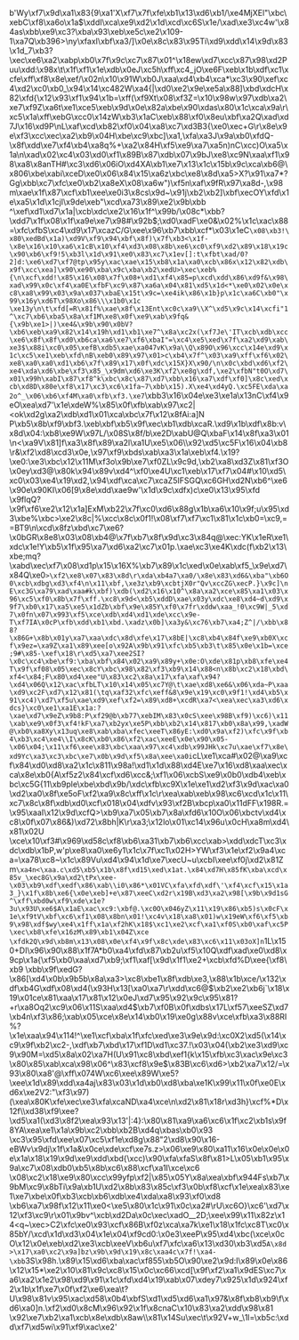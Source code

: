 b'Wy\xf7\x9d\xa1\x83{9\xa1\'X\xf7\x7f\xfe\xb1\x13\xd6\xb1/\xe4MjXEl"\xbc\xebC\xf8\xa6o\x1a$\xddI\xca\xe9\xd2\x1d\xcd\xc6S\x1e/\xad\xe3\xc4w\'\x84as\xbb\xe9\xc3?\xba\x93\xeb\xe5c\xe2\x109-1\xa7Q\xb396>\ny\xfaxI\xbf\xa3/]\x0e\x8c\x83\x95Ti\xd9\xdd\x14\x9d\x83\x1d_7\xb3?\xec\xe6\xa2\xabp\xb0\x7f\x9c\xc7\x87\x01^\x18ew\xd7\xcc\x87\x98\xd2Puu\xdd:\x98x\t\x1f\xf1\x1e\xdb\x0eJ\xc5h\xff\xc4_jO\xe6F\xeb\x1b\xdf\xc1\xcfe\xff\xf8\x8e\xef/\x02n\x10\x91W\xb0J\xaa\xd4\xb4\xca*\xc3\x90\xef\xc4\xd2\xc0\xb0_\x94\x14\xc482W\xa4{|\xd0\xe2\x9e\xe5a\x88]\xbd\xdcH\x82\xfd{\x12\x93\xf1\x94\x1b=\xff(\xf9Xt\x08\xf3Z=\x10\x98w\x97\xdb\xa2\xe7\xf9Z\xa6t\xe1\xce5\xeb\x9d\x0e\x82a\xbe\x90\xdas\x80\x1c\xca\x9a\r\xc5\x1a\xff\xebG\xcc0\x14zW\xb3\x1aC\xeb\x88\xf0\x8eu\xbf\xa2Q\xad\xd7J\x16\xd9P\nL\xaf\xcd\xb82\xf0\x04\xa8\xc7\xd3B3{\xe0\xec+G\r\x8e\x9e\xf3\xcc\xec\xa2\xb9\x04H\xbe\xc9\xbc]\xa1,\xfa\xa3J\x9a\xb0\xfdQ-\x8f\xdd\xe7\xf4\xb4\xa8q%+\xa2\x84H\xf5\xe9\xa7\xa5n)nC\xcc)O\xa5\x1a\n\xad\x02\xc4\x03\xd0\xf1\x89B\x87\xdb\x07\x9bJ\xe8\xc9N\xaa\xf1\x98\xa8\x8anTH#\xc3\xd6\x06iO\xd4XA\xb1\xe7\x13\x1c\x15b\x9c\xca\xb6@\x806\xbe\xabi\xceD\xe0\x06\x84\x15\xa6z\xbc\xe8\x8d\xa5>X?\x91\xa7*?Gg\xbb\xc7\xfc\xe0\xb2\xa8eX\x08\xa6w")\xf5n\xaf\x9fR\x97\xa8d-,\x98m\xae\x1f\x87\xcf\xb1\xee\xe0i3\x8cs\x9d~\x91j\xb2\xb2]\xbf\xecOY\xfd\x1e\xa5\x1d\x1cjI\x9de\xeb"\xcd\xa73\x89\xe2\x9b\xbb ^\xef\xd1\xd7\x1a|\xcb\xdc\xe2\x16\x1f^\x99b/\x08c*\xbb?\xdd7\x1f\x08\x1f\xa9e\xe7\x98#\x92b$;\xd0\xadF\xe0&\x02%\x1c\xac\x88=\xfc\xfbS\xc4\xd9\x17\xcazC/G\xee\x96\xb7\xbb\xcf*\x03\x1eC`\x08\xb3!\x80\xedBd\x1a)\xd9V\xf9\x94\xbf\x8f)\x7f\xb3<\x1f-\x8e\x16\x10\xa6\x1cB\x10\xf4\xd3\x08\x8b\xe6\xc0\xf9\xd2\x89\x18\x19c\x90\xb6\xf9!5\xb3l\x1d\x91\xe0\x83\xc7\x1ev[]:t\xfbt\xad/0?2]d:\xe6\xd7\xf7@tp\x95y\xac\xae\x15\xb8\x1a\xa0\xcb\x86x\x12\x82\xdb\x9f\xcc\xea]\x90\xe90\xba\x9c\xba\xb2\xedU>\xec\xeb%{\n\xcf\xdd!\x85\x16\x08\x7f\x08+\xd1\xf4\x85=p\xcd\xdd\x86\xd9f&\x98\xad\x99\x0c\xf4\xa0E\xfbF\xc9\x87\xa6a\x04\x81\xd5\x1d<*\xe0\x02\x0e\xc8\xa8\x99\x03\x9a\x037\xbaE\x15t\x9c=\xe4ik\x86\x1b}p\x1c\xa6C\xb0"\x99\x16y\xd6T\x98Xo\x86\\\x1b0\x1c \xe13y\n\t\xfd[=R\x81f%\xae\x8f\x13Ent\xc0c\xa9\\X^\xd5\x9c\x14\xcfi"1^\xc7\xb6\xba5\x8a\xf1M\xe8\x0f\xe9\xab\x9fq&{\x9b\xe1>|)\xe4&\x9b\x90\x0bV?\xb6\xeb\xa9\x82\x14\x19h\xd1\xb1\xe7^\x8a\xc2x(\xf7Je\'IT\xcb\xdb\xcc\xe6\x8f\x8f\xd0\xb6ca\xa6\xe7\xf6\xbaI"=\xc4\xe5\xed\x7f\xa2\xd9\xab\xe3$\x88i\xc0\x05\xefB\xdb5\xae\xa047vK\x9a\\Q\x89O\x96\xcc\x14e\xd9\x1c\xc5\xe1\xeb\xfd\nB\xeb0\x89\x97\x01>c\xb4\x7f^\x03\xa9\xff\xf6\x02\xe8\xa0\xa0\xd1\xb6\x7f\x89\x17\x0f\xdc\x15X}X\x90/\n\x0c\xbd\xd6\xf2\xe4\xda\xd6\xbe\xf3\x85_\x9dm\xd6\xe3K\xf2\xe8g\xdf,\xe2\xfbN"t0O\xd7\x01\x99h\xabI\x87\xf8^k\xbc\x8c\x87\xd7\xbb\x16\xa7\xdf\xf0]\x8c\xed\xcb\xd8D\x80e\xf8\x17\xc3\xc6\x1fa~7\xbb\x15).X\xe4\xd4yQ.\xc5FE\xda\xa2o^_\x06\xb6\xf4M\xa0\xfb\xf3.\xe7`\xbb3\x16\x04e\xe3\xe1a\x13nC\xf4\x9eO\xea\xd7\'\x1e\xdeW%\x85\x0f\xfb\xab\x97\xc2|<ok\xd2g\xa2\xdb\xd1\x01\xca\xbc\x7f\x12\x8fAi:a]N P\xb5\x8b\xf9\xbf3.\xeb\xbf\xb5\x9f\xec\xb1\xdb\xcaR.\xd9\x1b\xdf\x8b:v\x8d\x04:\xb8\xe9W\x97L/\x08S\x8f/b\xe2D\xabU@Q\xbaF\x14\x8f\xa3\x01\n<\xa9V\x81]f\xa3\x8f\x89\xa2l\xa1U\xe5\x06\\\x92\xd5\xc5F\x16\x04\xb8\r&\xf2\xd8\xcd3\x0e,\x97\xf9\xbds\xab\xa3\x1a\xeb\xf4.\x19?\xe0:\xe3\xbc\x12\x11M\xf3o\x9b\xe7\xf0ZL\x9c9d,\xb2\xa8\xd3Z\x81\xf3O\x0ey\xd3@\x80k\x94\x89v\xd4^\xf0\xe4U\xc1\xeb\x17\xf7\x04#\x10\xd5\xc0\x03\xe4\x19\xd2,\x94\xdf\xca\xc7\xcaZ5IFSGQ\xc6GH\xd2N\xb6^\xe6\x90e\x90KI\x06[9\x8e\xdd\xae9w\'\x1d\x9c\xdfx)c\xe0\x13\x95\xfd \x9flqQ?\x9f\xf6\xe2\x12\x1a]ExM\xb22\x7f\xc0\xd6\x88g\x1b\xa6\x10\x9f;u\x95\xd3\xbe%\xbc>\xe2\x8c|%\xcc\x8c\x0f1!\x08\xf7\xf7\xc1\x81\x1c\xb0=\xc9,==BT9\n\xcd\x8fz\xbd\xc7\xe6?\x0bGR\x8e8\x03\x08\xb4@\x7f\xb7\x8f\x9d\xc3\x84q@\xec:YK\x1eR\xe1\xdc\x1e!Y\xb5\x1f\x95\xa7\xd6\xa2\xc7\x01p.\xae\xc3\xe4K\xdc(f\xb2\x13\xbe;mq?\xabd\xec\xf7\x08\xd1p\x15\x16X%\xb7\x89\x1c\xed\x0e\xab\xf5_\x9e\xd7\x84Q\xe0`>\xf2\xe8\x07\x83\x8d\r\xda\xb4a7\xa0/\x8e\x83\xd6&\xba"\xb6O0\xcb\xdbg\xd3\xf4\n\x11\xbf,\xe3z\xb9\xcbtjX0r"Qv\xccZG\xecP.}\x9c]\nE\xc3G\xa79\xad\xaa#k\xbf)\xdb(\xd2\x16\x10^\x8a\xa2\xce\x85\xa1\x03\x96\xc5\xf0\x8b\x7f\xff.\xc8\x9d<\xb5\xddD\xae\x03y\xdc\xe8\xd4~d\xd9\x9f7\xb0\x17\xa5\xe5\x1dZb\xbf\x9e\x85Y\xf0\x7fr\xddw\xaa_!0\xc9W|_5\xd7\x0fn\x07\x993\xf5\xce\xdb\xd4\xd1\xde\xcc\x9e-T\xf7IA\x0cP\xfb\xdd\xb1\xbd.\xadz\x0b]\xa3y&\xc76\xb7\xa4;Z^|/\xbb\x88?\x86G+\x8b\x01y\xa7\xaa\xdc\x8d\xfe\x17\x8bE|\xc8\xb4\x84f\xe9\xb0X\xcf\x9ez=\xa9Z\xa1\x89\xee[o\x92A\x9b\x91\xfc\xb5\xb3\t\x85\x0e\x1b=\xce;9#\x85-\xef\x18\r\xd5\xa7\xee2SI?\x0c\xc4\xbe\xf9:\xba\xbf\x84\x02\xa9\x89y+\x0e:O\xde\x81p\xb8\xfe\xe4T\x9f\xf08\x05\xec\x8cY\xbc\x98\x82\xf3\xb9\x14\x88<n\x8b\xc2\x18\xbd\xf4<\x84;F\x80\xd4\xee"U\x83\xc2\x8a\x17\xfa\xaf\x94?\xd4\x06Q\x12\xac\xfbLT\x10\x14\x05\xc7Y@\t\xae\xd8\xe6&\x06\xda~P\xaa\xd9\xc2F\xd7\x12\x81(\tq\xaf32\xfc\xeff&8\x9e\x19\xc0\x9f1!\xd4\xb5\x91\xc4)\xd7\xf5u\xae\xd9\xef\xf2=\x89\xd8+\xcdR\xa7<\xea\xec\xa3\xd6\xdcs}\xc0\xe1\xa1E\x1a:?\xae\xd7\x9eZ\x9b8:P\xf29@b\xb77\xebIM\x83\x0cS\xee\x98B\xf9)\xc6)\x11\xab\xe9\x0f3\xf4!kF\xa7\xb2yx\xe5P\xbb\xb2\x14\x817\xb0\x8a\x99,\xadW@\xb0\xa8Xy\x13uq\xe8\xab\xba\xfec\xeeT\x86yE:\xd0\x9a\xf2)\xfc\x9f\xb4\xb3\xc4\xe4\\I\x8cK\xb0\x86\xf2\xac\xeeE\x0e\x90\x05-\x06\x04;\x11\xf6\xee\x83\xbc\xaa\x97\xc4\xdb\x99JHk\xc7u\xae\xf7\x8e\xd9Yc\xa3\xc3\xbc\xe7\x0b\x9d\xf5\x8a\xee\xa0i`cL\xe1\xca#\x02@\xa9\xcf\x84\xd0\xd8\xa2\x1c\x811\x98a!\xd1\x1d\x88\xd4E\xe7\x16\xd8\xaa\xec\xca\x8e\xb0{A\xf5z2\x84\xcf\xd6\xcc&;\xf1\x06\xcbS\xe9\x0b0\xdb4\xeb\xbc\xc5G{11\xb9ple\xbe\xbd\x9b/\xdc\xfb\xc9X\x1e\xe1\xd2\xf3\x9d\xac\xa0\xd2\xa0\x8f\xe5oF\xf2\xa9\x8c\xff\x1c\r\xea\xab\xeb\x98\xc6\xcd\x1c\x11\xc7\x8c\x8f\xdb\xd0\xcf\x018\x04\xdfv\x93\xf2B\xbcp\xa0\x11dFF\x198R.=\x95\xaaI\x12\x9d\xcfQ>\xb9\xa7\x05\xb7\x8a\xfd6\x10O\x06\xbctv\xd4\xc8\x0f\x07\x86&)\xd72\x8bh|K\r\xa3;\x12lo\x01\xc14\x96u\x0cH\xa8m\xd4\x81\x02U \xce\x10\xf3#\x969\xd58c\xf8\xb6\xa31\xb7\xb6\xcc\xab>\xdd\xdcT\xc3\xdc\xdb\x1bP,w\'p\xe8\xa0\xe6y1\x1c\x7f\xc1\x02H>YW\xf3\x1e\xf2\x9a4\xca=\xa78\xc8~\x1c\x89Vu\xd4\x94\x1d\xe7\xecU~u\xcbI\xee\xf0j\xd2\x81Zm`\xa4n<\xaa.c\xd5\xb5\x1b\x8f\xd15\xed\x1at.\x84\xd7H\x85fK\xba\xcd\x85v_\xec8G\x9a\xd2\tPx\xee-\x03\xb9\xdf\xedf\x86\xab\\i0\x86*\x01VC\xfa\xfd\xdf\'\xf4\xcf\x15\x1a3_}\x1f\x8b\xe6{\x0e\xeb]+e\x87\xeeC\xd2r\x19B\xd3\xa2\x98[\x9b\x9d1sG^\xff\xbd0w\xf9\xde\x1e?3u\x93U\xe6$A\x1aE\xac\xc9:\xbf@.\xc0O\x046yZ\x11\x19\x86\xb5)s\x0cF\x1e\xf9tV\xbf\xc6\xf1\x08\x8bn\x01!\xc4v\x18\xa8\x01)w\x19eW\xf6\xf5\xb9\x98\xdf$wy\xe4\x1ff\x1a\xf2hK\x18$\xc1\xe2\xcf\xa1\xf0S\xb0\xaf\xc5P\xec\xb8\xfe\x16zM\x89\xb1\x04Z\xce \xfdk2Q\x9d\xb8m\x13\x08\x0e\xf4\x9f\x8c\xde\x83\xc6\x11\x03oX]n`1L\x150+DI\x96\x90\x88\x1f7A*b0\xa4\xfd\x87\xb2u\xf5\x10Q\xdf\xad\xe0\xd8\x9cp\x1a{\xf5\xb0\xaa\xd7\xb9;\xf1\xaf[\x9d\x1f1\xe2+\xcb\xfd%D\xee{\xf8\xb9 \xbb\x9f\xedG?\x86[\xd4\x0b\x9b5b\x8a\xa3>\xc8\xbe1\x8f\xdb\xe3,\x88\x1b\xce/\x132\xdf\xb4G\xdf\x08\xd4(\x93H\x13[\xa0\xa7\r\xdd\xc6@$\xb2\xe2\xb6j`\x18\x19\x01ce\x81\xaa\x17\x81\x12\x0eJ\xd7\x95\x92\x9c\x95\x81?+r\xa8Oq2\xc9\x06\x11S\xaa\xd4$\xb7\xf0B\x0f\xdbs\x17L\xf57\xeeSZ\xd7\xb4n\xf3\x86;\xab\x05\xce\x8e\x14\xb0\x19\xe0g\x88v\xce\xfb\xa3\x88RI%?\x1e\xaa\x94\x114!^\xe1\xcf\xba\x1f\xfc\xed\xe3\x9e\x9d:\xc0X2\xd5(\x14\xc9\x9f\xb2\xc2-,\xdf\xb7\xbd\x17\xf1D\xd1\xc37.!\x03\x04(\xb2\xe3\xd9\xc9\x90M=\xd5\x8a\x02\xa7H(U\x91\xc8\xbd\xef1{k\x15\xfb\xc3\xac\x9e\xc3\x80\x85\xab\xca\x98\x06^\x83\xcf8\x9e$\x83B\xc6\xd6>\xb2\xa7\x12/=\x93\x80\xa8\'@\xff\x074W\xc6\xee\x89W\xe5?\xee\x1d\x89\xdd\xa4aj\x83\x03\x1d\xb0\xd8\xba\xe1K\x99\x11\x0f\xe0E\xd6x\xe2V2:"\xf3\x97)(\xea\x80K\xfe\xec\xe3\xfa\xcaND\xa4\xce\n\xd2\x81\x18r\xd3h}\xcf%*D\x12f\\\xd38\xf9\xee?\xd5\xa1(\xd3\x8f2\xea\x93\x13\'|:4}:\x80\x81\xa9\xa6\xc6\x1f\xc2\xb1s\x9f8YA\xea\xe1\x1a\x9b\xc2\xbb\xb2B\xd4q\xbas\xb0\x93 \xc3\x95\xfd\xee\x07\xc5\xf1e\xd8g\x88"2\xd8\x90\x16-eBWv\x9dj\x1f\x1a&\x0ce\xde\xcf\xe7s.z>\x06\xe9\x80\xa11\x16\x0e\x0e\x0e\x1a\x18\x19\x9d\xe9\xdd\xbd{\xcc)\x90\xfa\xfaS\x8f\x81>L\x05\xb1\x95\x9a\xc7\x08\xdb0\xb5\x8b\xc6\x88\xcf\xa1I\xce\xc6 \x08\xc2\x18\xe9\x80\xcc\x99yfp\xf2|\x85\x05Y\x8a\xea\xbf\x944Fs\xb7\x9bM\xc9\x8bTi\x9a\xb1U\xd2\x8b\x83\x85c\xf3\x0b\xf8\xcf\x1e\xea\x83\xe1\xe7\xbe\x0f\xb3\xcb\xb6\xdb\xe4\xda\xa8\x93\xf0\xd8 \xb6\xa7\x98f\x12\x11\xe0<\xe5\x80\x1c\x91\x0c\xa2#\rU\xc6O}\xc6\'\xd7\x12\xf3\xc9\r\x01\x9bv^\xcb\xd2Da\x0c\xec\xadO__2D;\xee\x99\x11\x82z\x14<q~\xec>C2\xfc\xe0\x93\xcf\x86B\xf0z\xca\xa7k\xe1\x18\x1fc\xc8T\xc0\x85bY/\xcd\x1d\xd3\x04\x1e\x04\xf9cd0:\x0e3\xeeP\x95\xd4\xbc(\xce\x0cO\x12\x0e\xeb\xd2\xe3\xcb\xeeV\xb6u\xf7\xfc\xa6\x13\xd30\xb3\xd5`A\x8d>\x17\xa0\xc2\x9a]bz\x9b\x9d\x19\x8c\xaa4c\x7f!\xa4-\xbb`3S\x98h.\x89\x15\xd6\xba\xac\xf855\xb5O\x90\xe2\x9d:I\x89\x0e\x86\x12\x15*\xe2\x10\x81\x9c\xc8\x15\x0c\xc66\xcd[\x9f\xf2\xa1\x9dES\xc7\xa6\xa2\x1e2\x98\xd9\x91\x1c\xfd\xd4\x19\xab\x07\xdey7\x925\x1d\x924\xf2\x1b\x1f\xe7\x0f\xf2\xe6\xea\t?U\x98\x81v\x95\xac\xd58\x0b4\xbfS\xd1\xd5\xd6\xa1\x97&\x8f\xb8\xb9\\f\xd6\xa0]n.\xf2\xd0\x8cM\x96\x92\x1f\x8cnaC\x10\x83\xa2\xdd\x98\x81 \x92\xe7\xb2\xa1\xcb\x8e\xdb\x8aw\\\x81\x14Su\xec\t\x92V+w_\\1l=\xb5c:\xdd\xf7\xd5wi\x91\xf9\xac\xe2'